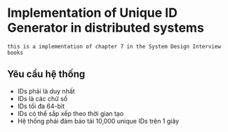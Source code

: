 # Implementation of Unique ID Generator in distributed systems

`this is a implementation of chapter 7 in the System Design Interview books`

## Yêu cầu hệ thống

- IDs phải là duy nhất
- IDs là các chữ số
- IDs tối đa 64-bit
- IDs có thể sắp xếp theo thời gian tạo
- Hệ thống phải đảm bảo tải 10,000 unique IDs trên 1 giây

